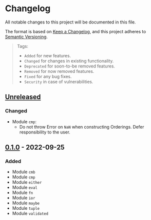 # Changelog

All notable changes to this project will be documented in this file.

The format is based on [Keep a Changelog](https://keepachangelog.com/en/1.0.0/),
and this project adheres to [Semantic Versioning](https://semver.org/spec/v2.0.0.html).

> Tags:
> 
> - `Added` for new features.
> - `Changed` for changes in existing functionality.
> - `Deprecated` for soon-to-be removed features.
> - `Removed` for now removed features.
> - `Fixed` for any bug fixes.
> - `Security` in case of vulnerabilities.

## [Unreleased]

[unreleased]: https://www.github.com/jm4rtinez/neotype_prelude/compare/v0.1.0...HEAD

### Changed

- Module `cmp`:
    - Do not throw Error on `NaN` when constructing Orderings. Defer
      responsibility to the user.

## [0.1.0] - 2022-09-25

### Added

- Module `cmb`
- Module `cmp`
- Module `either`
- Module `eval`
- Module `fn`
- Module `ior`
- Module `maybe`
- Module `tuple`
- Module `validated`

[0.1.0]: https://www.github.com/jm4rtinez/neotype_prelude/releases/tag/v0.1.0
